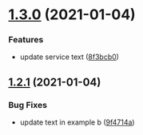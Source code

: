 # [1.3.0](https://github.com/edgarmueller/nestjs-monorepo-playground/compare/v1.2.1...v1.3.0) (2021-01-04)


### Features

* update service text ([8f3bcb0](https://github.com/edgarmueller/nestjs-monorepo-playground/commit/8f3bcb05654ec052f6d5cc6810bd519cfca3a6a0))

## [1.2.1](https://github.com/edgarmueller/nestjs-monorepo-playground/compare/v1.2.0...v1.2.1) (2021-01-04)


### Bug Fixes

* update text in example b ([9f4714a](https://github.com/edgarmueller/nestjs-monorepo-playground/commit/9f4714a71262d9cfb6f45fd3715b2f9a60a13bf7))
